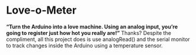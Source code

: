 # Love-o-Meter
**“Turn the Arduino into a love machine. Using an analog input, you’re going to register just how hot you really are!”** Thanks? Despite the compliment, all this project does is use analogRead() and the serial monitor to track changes inside the Arduino using a temperature sensor.
